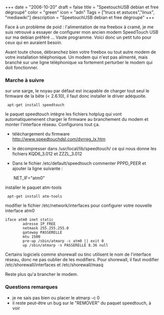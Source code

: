 +++
date = "2006-10-20"
draft = false
title = "SpeetouchUSB debian et free dégroupé"
color = "green"
icon = "adn"
Tags = ["trucs et astuces","linux", "mediawiki"]
description = "SpeetouchUSB debian et free dégroupé"
+++

Face à un problème de poid : l'alimentation de ma freebox à cramé, je me
suis retrouvé a essayer de configurer mon ancien modem SpeedTouch USB
sur ma debian préféré ... Vaste programme. Voici donc un petit tuto pour
ceux qui en auraient besoin.

Avant toute chose, débranchez bien votre freebox ou tout autre modem de
votre installation téléphonique. Un modem qui n'est pas alimenté, mais
branché sur une ligne téléphonique va fortement perturber le modem qui
doit fonctionner.

### Marche à suivre

sur une sarge, le noyau par défaut est incapable de charger tout seul le
firmware de la bête (\< 2.6.10), il faut donc installer le driver
adéquoite.

     apt-get install speedtouch

le paquet speedtouch intègre les fichiers hotplug qui vont
automatiquemenent charger le firmware au branchement du modem et monter
l'interface réseau. Configurons tout ça.

-   téléchargement du firmware
    <http://www.speedtouchdsl.com/dvrreg_lx.htm>
-   le décompresser dans /usr/local/lib/speedtouch/ ce qui nous donne
    les fichiers KQD6\_3.012 et ZZZL\_3.012
-   Dans le fichier /etc/default/speedtouch commenter PPPD\_PEER et
    ajouter la ligne suivante :

     NET_IF="atm0"

installer le paquet atm-tools

     apt-get install atm-tools

modifier le fichier /etc/network/interfaces pour configurer votre
nouvelle interface atm0

      
    iface atm0 inet static
            adresse IP_FREE
            netmask 255.255.255.0
            gateway PASSERELLE
            mtu 1500
            pre-up /sbin/atmarp -c atm0 || exit 0
            up /sbin/atmarp -s PASSERELLE 8.36 null

Certains logiciels comme shorewall ou tinc utilisent le nom de
l'interface réseau, donc ne pas oublier de les modifiers. Pour
shorewall, il faut modifier /etc/shorewall/interfaces et
/etc/shorewall/masq

Reste plus qu'a brancher le modem.

### Questions remarques

-   je ne sais pas bien ou placer le atmarp -c 0
-   il reste peut-être un bug sur le "REMOVER" du paquet speedtouch, à
    voir

